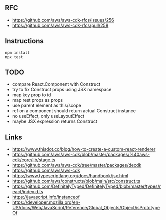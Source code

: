 ## RFC

- https://github.com/aws/aws-cdk-rfcs/issues/256
- https://github.com/aws/aws-cdk-rfcs/pull/258

## Instructions

```shell
npm install
npx test
```

## TODO

- compare React.Component with Construct
- try to fix Construct props using JSX namespace
- map key prop to id
- map rest props as props
- use parent element as this/scope
- ref on a component should return actual Construct instance
- no useEffect, only useLayoutEffect
- maybe JSX expression returns Construct


## Links

- https://www.thisdot.co/blog/how-to-create-a-custom-react-renderer
- https://github.com/aws/aws-cdk/blob/master/packages/%40aws-cdk/core/lib/stage.ts
- https://github.com/aws/aws-cdk/tree/master/packages/decdk
- https://github.com/aws/aws-cdk
- https://www.typescriptlang.org/docs/handbook/jsx.html
- https://github.com/aws/constructs/blob/main/src/construct.ts
- https://github.com/DefinitelyTyped/DefinitelyTyped/blob/master/types/react/index.d.ts
- https://javascript.info/instanceof
- https://developer.mozilla.org/en-US/docs/Web/JavaScript/Reference/Global_Objects/Object/isPrototypeOf
